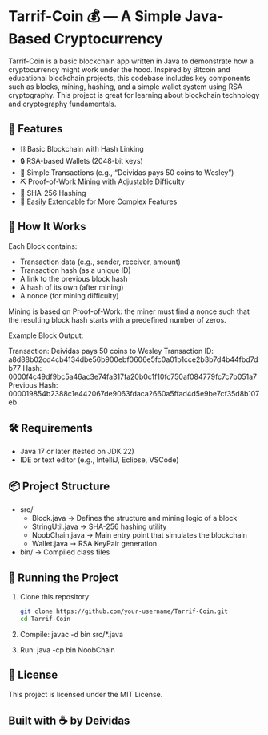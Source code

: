 # Tarrif-Coin 💰 — A Simple Java-Based Cryptocurrency

Tarrif-Coin is a basic blockchain app written in Java to demonstrate how a cryptocurrency might work under the hood. Inspired by Bitcoin and educational blockchain projects, this codebase includes key components such as blocks, mining, hashing, and a simple wallet system using RSA cryptography. This project is great for learning about blockchain technology and cryptography fundamentals.

## 🚀 Features

- ⛓️ Basic Blockchain with Hash Linking  
- 🔒 RSA-based Wallets (2048-bit keys)  
- 🧾 Simple Transactions (e.g., “Deividas pays 50 coins to Wesley”)  
- ⛏️ Proof-of-Work Mining with Adjustable Difficulty  
- 🧠 SHA-256 Hashing  
- 🔧 Easily Extendable for More Complex Features  

## 🧱 How It Works

Each Block contains:

- Transaction data (e.g., sender, receiver, amount)
- Transaction hash (as a unique ID)
- A link to the previous block hash
- A hash of its own (after mining)
- A nonce (for mining difficulty)

Mining is based on Proof-of-Work: the miner must find a nonce such that the resulting block hash starts with a predefined number of zeros.

Example Block Output:

Transaction: Deividas pays 50 coins to Wesley Transaction ID: a8d88b02cd4cb4134dbe56b900ebf0606e5fc0a01b1cce2b3b7d4b44fbd7db77 Hash: 0000f4c49df9bc5a46ac3e74fa317fa20b0c1f10fc750af084779fc7c7b051a7 Previous Hash: 000019854b2388c1e442067de9063fdaca2660a5ffad4d5e9be7cf35d8b107eb


## 🛠️ Requirements

- Java 17 or later (tested on JDK 22)
- IDE or text editor (e.g., IntelliJ, Eclipse, VSCode)

## 📦 Project Structure

- src/
  - Block.java → Defines the structure and mining logic of a block
  - StringUtil.java → SHA-256 hashing utility
  - NoobChain.java → Main entry point that simulates the blockchain
  - Wallet.java → RSA KeyPair generation
- bin/ → Compiled class files

## 🧪 Running the Project

1. Clone this repository:
   ```bash
   git clone https://github.com/your-username/Tarrif-Coin.git
   cd Tarrif-Coin

2. Compile:
   javac -d bin src/*.java

3. Run:
  java -cp bin NoobChain

## 📄 License

This project is licensed under the MIT License.

## Built with ☕ by Deividas



   
